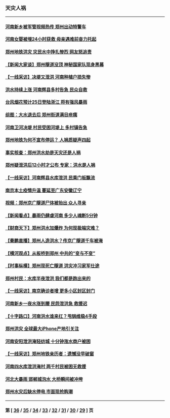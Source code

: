 ### 天灾人祸
---
#### [河南新乡被军管视频热传 郑州出动特警车](../../pages/ncid280/n13109688.md) 
#### [河南女婴被埋24小时获救 母亲遇难前奋力托起](../../pages/ncid280/n13110495.md) 
#### [郑州地铁洪灾 灾民水中挣扎惨烈 网友怒追责](../../pages/ncid280/n13109779.md) 
#### [【新闻大家谈】郑州隧道没顶 神秘国家队现身黑幕](../../pages/ncid280/n13110022.md) 
#### [【一线采访】决堤又泄洪 河南种植户损失惨](../../pages/ncid280/n13110117.md) 
#### [洪水持续上涨 河南辉县多村告急 民众自救](../../pages/ncid280/n13109826.md) 
#### [台风烟花预计25日登陆浙江 将有强风暴雨](../../pages/ncid280/n13109657.md) 
#### [组图：大水退去后 郑州街道满目疮痍](../../pages/ncid280/n13109328.md) 
#### [河南卫河决堤 村民受困河堤上 多村镇告急](../../pages/ncid280/n13109421.md) 
#### [郑州地铁为何不宣布停运？ 人祸质疑声四起](../../pages/ncid280/n13109161.md) 
#### [事实核查：郑州洪水劫是天灾还是人祸](../../pages/ncid280/n13108730.md) 
#### [郑州疑泄洪后12小时才公布 专家：洪水是人祸](../../pages/ncid280/n13107791.md) 
#### [【一线采访】河南辉县水库泄洪 民乘门板飘流](../../pages/ncid280/n13108905.md) 
#### [南京本土疫情升温 蔓延至广东安徽辽宁](../../pages/ncid280/n13108767.md) 
#### [视频：郑州京广隧道尸体被抬出 众人寻亲](../../pages/ncid280/n13108645.md) 
#### [【新闻看点】暴雨仍肆虐河南 多少人魂断5分钟](../../pages/ncid280/n13107712.md) 
#### [【财商天下】郑州洪水加爆炸 为何现极端灾难？](../../pages/ncid280/n13108657.md) 
#### [【秦鹏直播】郑州人造洪水？传京广隧道千车被淹](../../pages/ncid280/n13108388.md) 
#### [【横河观点】从板桥到郑州 中共的“变与不变”](../../pages/ncid280/n13108383.md) 
#### [【时事纵横】郑州现死亡隧道 洪灾冲习家军仕途](../../pages/ncid280/n13108313.md) 
#### [郑州村民：水库半夜泄洪 我们都是跑出来的](../../pages/ncid280/n13108228.md) 
#### [【一线采访】南京确诊者增 更多小区封区封门](../../pages/ncid280/n13108154.md) 
#### [河南新乡一夜水涨到腰 民怨泄洪急 救援迟](../../pages/ncid280/n13107875.md) 
#### [【十字路口】河南洪水谁来扛？甩锅维稳4手段](../../pages/ncid280/n13107665.md) 
#### [郑州洪灾 全球最大iPhone产地引关注](../../pages/ncid280/n13107506.md) 
#### [河南安阳泄洪淹轻纺城 十分钟涨水商户被困](../../pages/ncid280/n13107518.md) 
#### [【一线采访】郑州地铁亲历者：遗憾没早破窗](../../pages/ncid280/n13107473.md) 
#### [河南四水库泄洪淹村 两千村民被困无救援](../../pages/ncid280/n13107268.md) 
#### [河北大暴雨 邯郸城泡水 大桥瞬间被冲垮](../../pages/ncid280/n13107044.md) 
#### [郑州水灾后缺水停电 市面现抢购潮](../../pages/ncid280/n13106768.md) 

---
#### 第 [ [36](./36.md) / [35](./35.md) / [34](./34.md) / [33](./33.md) / [32](./32.md) / [31](./31.md) / [30](./30.md) / [29](./29.md) ] 页
